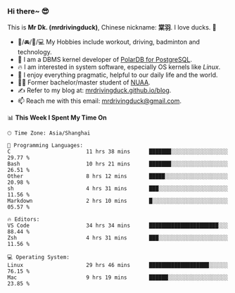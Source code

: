 ### Hi there~ 😎

This is **Mr Dk. (mrdrivingduck)**, Chinese nickname: **棠羽**. I love ducks. 🦆

- 💪/🚘/🏸/💻 My Hobbies include workout, driving, badminton and technology.
- 🍊 I am a DBMS kernel developer of [PolarDB for PostgreSQL](https://github.com/ApsaraDB/PolarDB-for-PostgreSQL).
- 🔥 I am interested in system software, especially OS kernels like *Linux*.
- 🔧 I enjoy everything pragmatic, helpful to our daily life and the world.
- 👨‍🎓 Former bachelor/master student of [NUAA](https://en.wikipedia.org/wiki/Nanjing_University_of_Aeronautics_and_Astronautics).
- ✍ Refer to my blog at: [mrdrivingduck.github.io/blog](https://mrdrivingduck.github.io/blog/).
- 📫 Reach me with this email: [mrdrivingduck@gmail.com](mailto:mrdrivingduck@gmail.com).

<!--START_SECTION:waka-->
📊 **This Week I Spent My Time On** 

```text
🕑︎ Time Zone: Asia/Shanghai

💬 Programming Languages: 
C                        11 hrs 38 mins      ███████░░░░░░░░░░░░░░░░░░   29.77 % 
Bash                     10 hrs 21 mins      ███████░░░░░░░░░░░░░░░░░░   26.51 % 
Other                    8 hrs 12 mins       █████░░░░░░░░░░░░░░░░░░░░   20.98 % 
sh                       4 hrs 31 mins       ███░░░░░░░░░░░░░░░░░░░░░░   11.56 % 
Markdown                 2 hrs 10 mins       █░░░░░░░░░░░░░░░░░░░░░░░░   05.57 % 

🔥 Editors: 
VS Code                  34 hrs 34 mins      ██████████████████████░░░   88.44 % 
Zsh                      4 hrs 31 mins       ███░░░░░░░░░░░░░░░░░░░░░░   11.56 % 

💻 Operating System: 
Linux                    29 hrs 46 mins      ███████████████████░░░░░░   76.15 % 
Mac                      9 hrs 19 mins       ██████░░░░░░░░░░░░░░░░░░░   23.85 % 
```


<!--END_SECTION:waka-->

<!-- ![Mr Dk.'s GitHub Stats](https://github-readme-stats.vercel.app/api?username=mrdrivingduck&count_private&show_icons=true&theme=buefy) -->

<!-- ![Most Used Languages](https://github-readme-stats.vercel.app/api/top-langs/?username=mrdrivingduck&exclude_repo=mips32-CPU,snort-tcp-socket&theme=buefy&layout=compact&langs_count=10) -->


<!--
**mrdrivingduck/mrdrivingduck** is a ✨ _special_ ✨ repository because its `README.md` (this file) appears on your GitHub profile.

Here are some ideas to get you started:

- 🔭 I’m currently working on ...
- 🌱 I’m currently learning ...
- 👯 I’m looking to collaborate on ...
- 🤔 I’m looking for help with ...
- 💬 Ask me about ...
- 📫 How to reach me: ...
- 😄 Pronouns: ...
- ⚡ Fun fact: ...
-->
